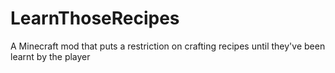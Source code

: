 # LearnThoseRecipes
A Minecraft mod that puts a restriction on crafting recipes until they've been learnt by the player
